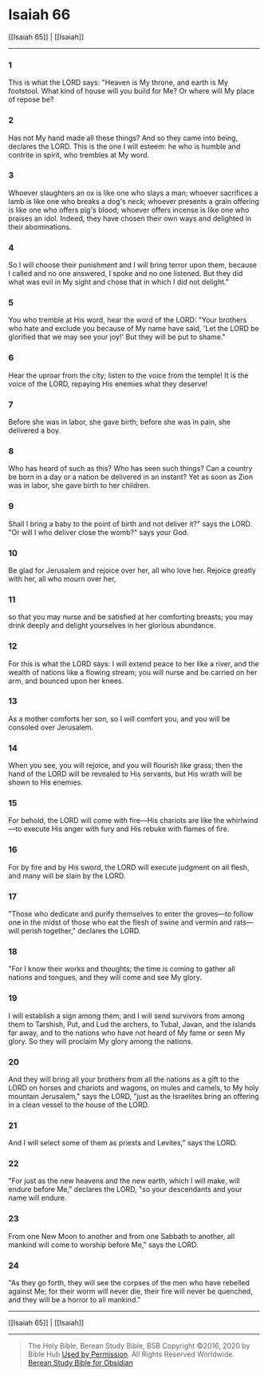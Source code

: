 # Isaiah 66

[[Isaiah 65]] | [[Isaiah]]

---

### 1
This is what the LORD says: "Heaven is My throne, and earth is My footstool. What kind of house will you build for Me? Or where will My place of repose be?

### 2
Has not My hand made all these things? And so they came into being, declares the LORD. This is the one I will esteem: he who is humble and contrite in spirit, who trembles at My word.

### 3
Whoever slaughters an ox is like one who slays a man; whoever sacrifices a lamb is like one who breaks a dog's neck; whoever presents a grain offering is like one who offers pig's blood; whoever offers incense is like one who praises an idol. Indeed, they have chosen their own ways and delighted in their abominations.

### 4
So I will choose their punishment and I will bring terror upon them, because I called and no one answered, I spoke and no one listened. But they did what was evil in My sight and chose that in which I did not delight."

### 5
You who tremble at His word, hear the word of the LORD: "Your brothers who hate and exclude you because of My name have said, 'Let the LORD be glorified that we may see your joy!' But they will be put to shame."

### 6
Hear the uproar from the city; listen to the voice from the temple! It is the voice of the LORD, repaying His enemies what they deserve!

### 7
Before she was in labor, she gave birth; before she was in pain, she delivered a boy.

### 8
Who has heard of such as this? Who has seen such things? Can a country be born in a day or a nation be delivered in an instant? Yet as soon as Zion was in labor, she gave birth to her children.

### 9
Shall I bring a baby to the point of birth and not deliver it?" says the LORD. "Or will I who deliver close the womb?" says your God.

### 10
Be glad for Jerusalem and rejoice over her, all who love her. Rejoice greatly with her, all who mourn over her,

### 11
so that you may nurse and be satisfied at her comforting breasts; you may drink deeply and delight yourselves in her glorious abundance.

### 12
For this is what the LORD says: I will extend peace to her like a river, and the wealth of nations like a flowing stream; you will nurse and be carried on her arm, and bounced upon her knees.

### 13
As a mother comforts her son, so I will comfort you, and you will be consoled over Jerusalem.

### 14
When you see, you will rejoice, and you will flourish like grass; then the hand of the LORD will be revealed to His servants, but His wrath will be shown to His enemies.

### 15
For behold, the LORD will come with fire—His chariots are like the whirlwind—to execute His anger with fury and His rebuke with flames of fire.

### 16
For by fire and by His sword, the LORD will execute judgment on all flesh, and many will be slain by the LORD.

### 17
"Those who dedicate and purify themselves to enter the groves—to follow one in the midst of those who eat the flesh of swine and vermin and rats—will perish together," declares the LORD.

### 18
"For I know their works and thoughts; the time is coming to gather all nations and tongues, and they will come and see My glory.

### 19
I will establish a sign among them, and I will send survivors from among them to Tarshish, Put, and Lud the archers, to Tubal, Javan, and the islands far away, and to the nations who have not heard of My fame or seen My glory. So they will proclaim My glory among the nations.

### 20
And they will bring all your brothers from all the nations as a gift to the LORD on horses and chariots and wagons, on mules and camels, to My holy mountain Jerusalem," says the LORD, "just as the Israelites bring an offering in a clean vessel to the house of the LORD.

### 21
And I will select some of them as priests and Levites," says the LORD.

### 22
"For just as the new heavens and the new earth, which I will make, will endure before Me," declares the LORD, "so your descendants and your name will endure.

### 23
From one New Moon to another and from one Sabbath to another, all mankind will come to worship before Me," says the LORD.

### 24
"As they go forth, they will see the corpses of the men who have rebelled against Me; for their worm will never die, their fire will never be quenched, and they will be a horror to all mankind."

---

[[Isaiah 65]] | [[Isaiah]]

---

> The Holy Bible, Berean Study Bible, BSB
> Copyright &copy;2016, 2020 by Bible Hub
> [Used by Permission](https://berean.bible/terms.htm). All Rights Reserved Worldwide.
> [Berean Study Bible for Obsidian](https://github.com/gapmiss/berean-study-bible-for-obsidian)

